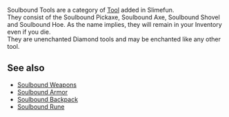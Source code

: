 Soulbound Tools are a category of [Tool](https://github.com/TheBusyBiscuit/Slimefun4/wiki/Tools) added in Slimefun.<br>
They consist of the Soulbound Pickaxe, Soulbound Axe, Soulbound Shovel and Soulbound Hoe. As the name implies, they will remain in your Inventory even if you die.<br>
They are unenchanted Diamond tools and may be enchanted like any other tool.

## See also
* [Soulbound Weapons](https://github.com/TheBusyBiscuit/Slimefun4/wiki/Soulbound-Weapons)
* [Soulbound Armor](https://github.com/TheBusyBiscuit/Slimefun4/wiki/Soulbound-Armor)
* [Soulbound Backpack](https://github.com/TheBusyBiscuit/Slimefun4/wiki/Soulbound-Backpack)
* [Soulbound Rune](https://github.com/TheBusyBiscuit/Slimefun4/wiki/Ancient-Rune-[Soulbound])
